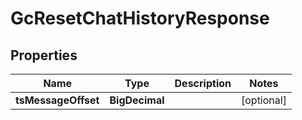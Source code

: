 

# GcResetChatHistoryResponse


## Properties

Name | Type | Description | Notes
------------ | ------------- | ------------- | -------------
**tsMessageOffset** | **BigDecimal** |  |  [optional]



